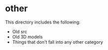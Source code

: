 other
===
This directory includes the following:
- Old src
- Old 3D models
- Things that don't fall into any other category
